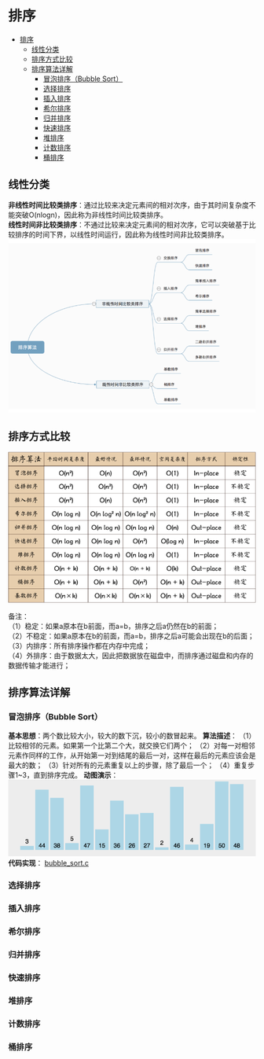 # 排序

<!-- TOC -->

- [排序](#排序)
  - [线性分类](#线性分类)
  - [排序方式比较](#排序方式比较)
  - [排序算法详解](#排序算法详解)
    - [冒泡排序（Bubble Sort）](#冒泡排序bubble-sort)
    - [选择排序](#选择排序)
    - [插入排序](#插入排序)
    - [希尔排序](#希尔排序)
    - [归并排序](#归并排序)
    - [快速排序](#快速排序)
    - [堆排序](#堆排序)
    - [计数排序](#计数排序)
    - [桶排序](#桶排序)

<!-- /TOC -->

## 线性分类

**非线性时间比较类排序**：通过比较来决定元素间的相对次序，由于其时间复杂度不能突破O(nlogn)，因此称为非线性时间比较类排序。</br>
**线性时间非比较类排序**：不通过比较来决定元素间的相对次序，它可以突破基于比较排序的时间下界，以线性时间运行，因此称为线性时间非比较类排序。</br>
![排序算法线性分类](img/排序算法线性分类.png)

## 排序方式比较
![排序方式比较](img/排序方式比较.png)

备注：</br>
（1）稳定：如果a原本在b前面，而a=b，排序之后a仍然在b的前面；</br>
（2）不稳定：如果a原本在b的前面，而a=b，排序之后a可能会出现在b的后面；</br>
（3）内排序：所有排序操作都在内存中完成；</br>
（4）外排序：由于数据太大，因此把数据放在磁盘中，而排序通过磁盘和内存的数据传输才能进行；</br>

## 排序算法详解

### 冒泡排序（Bubble Sort）

**基本思想**：两个数比较大小，较大的数下沉，较小的数冒起来。
**算法描述**：
（1）比较相邻的元素。如果第一个比第二个大，就交换它们两个；
（2）对每一对相邻元素作同样的工作，从开始第一对到结尾的最后一对，这样在最后的元素应该会是最大的数；
（3）针对所有的元素重复以上的步骤，除了最后一个；
（4）重复步骤1~3，直到排序完成。
**动图演示**：
![冒泡排序](img/冒泡排序.gif)
**代码实现**：
[bubble_sort.c](../C_Demo/bubble_sort.c)

### 选择排序

### 插入排序

### 希尔排序

### 归并排序

### 快速排序

### 堆排序

### 计数排序

### 桶排序
